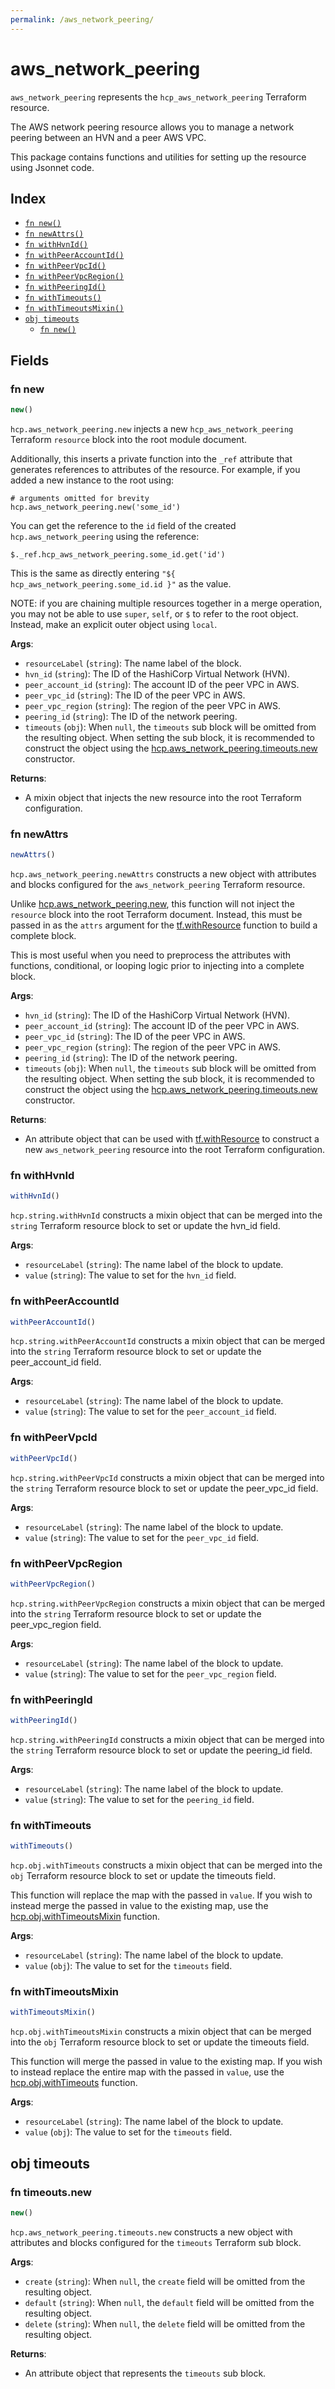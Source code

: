 ```yaml
---
permalink: /aws_network_peering/
---
```


# aws_network_peering

`aws_network_peering` represents the `hcp_aws_network_peering` Terraform resource.

The AWS network peering resource allows you to manage a network peering between an HVN and a peer AWS VPC.

This package contains functions and utilities for setting up the resource using Jsonnet code.


## Index

* [`fn new()`](#fn-new)
* [`fn newAttrs()`](#fn-newattrs)
* [`fn withHvnId()`](#fn-withhvnid)
* [`fn withPeerAccountId()`](#fn-withpeeraccountid)
* [`fn withPeerVpcId()`](#fn-withpeervpcid)
* [`fn withPeerVpcRegion()`](#fn-withpeervpcregion)
* [`fn withPeeringId()`](#fn-withpeeringid)
* [`fn withTimeouts()`](#fn-withtimeouts)
* [`fn withTimeoutsMixin()`](#fn-withtimeoutsmixin)
* [`obj timeouts`](#obj-timeouts)
  * [`fn new()`](#fn-timeoutsnew)

## Fields

### fn new

```ts
new()
```


`hcp.aws_network_peering.new` injects a new `hcp_aws_network_peering` Terraform `resource`
block into the root module document.

Additionally, this inserts a private function into the `_ref` attribute that generates references to attributes of the
resource. For example, if you added a new instance to the root using:

    # arguments omitted for brevity
    hcp.aws_network_peering.new('some_id')

You can get the reference to the `id` field of the created `hcp.aws_network_peering` using the reference:

    $._ref.hcp_aws_network_peering.some_id.get('id')

This is the same as directly entering `"${ hcp_aws_network_peering.some_id.id }"` as the value.

NOTE: if you are chaining multiple resources together in a merge operation, you may not be able to use `super`, `self`,
or `$` to refer to the root object. Instead, make an explicit outer object using `local`.

**Args**:
  - `resourceLabel` (`string`): The name label of the block.
  - `hvn_id` (`string`): The ID of the HashiCorp Virtual Network (HVN).
  - `peer_account_id` (`string`): The account ID of the peer VPC in AWS.
  - `peer_vpc_id` (`string`): The ID of the peer VPC in AWS.
  - `peer_vpc_region` (`string`): The region of the peer VPC in AWS.
  - `peering_id` (`string`): The ID of the network peering.
  - `timeouts` (`obj`):  When `null`, the `timeouts` sub block will be omitted from the resulting object. When setting the sub block, it is recommended to construct the object using the [hcp.aws_network_peering.timeouts.new](#fn-aws_network_peeringtimeoutsnew) constructor.

**Returns**:
- A mixin object that injects the new resource into the root Terraform configuration.


### fn newAttrs

```ts
newAttrs()
```


`hcp.aws_network_peering.newAttrs` constructs a new object with attributes and blocks configured for the `aws_network_peering`
Terraform resource.

Unlike [hcp.aws_network_peering.new](#fn-aws_network_peeringnew), this function will not inject the `resource`
block into the root Terraform document. Instead, this must be passed in as the `attrs` argument for the
[tf.withResource](https://github.com/tf-libsonnet/core/tree/main/docs#fn-withresource) function to build a complete block.

This is most useful when you need to preprocess the attributes with functions, conditional, or looping logic prior to
injecting into a complete block.

**Args**:
  - `hvn_id` (`string`): The ID of the HashiCorp Virtual Network (HVN).
  - `peer_account_id` (`string`): The account ID of the peer VPC in AWS.
  - `peer_vpc_id` (`string`): The ID of the peer VPC in AWS.
  - `peer_vpc_region` (`string`): The region of the peer VPC in AWS.
  - `peering_id` (`string`): The ID of the network peering.
  - `timeouts` (`obj`):  When `null`, the `timeouts` sub block will be omitted from the resulting object. When setting the sub block, it is recommended to construct the object using the [hcp.aws_network_peering.timeouts.new](#fn-aws_network_peeringtimeoutsnew) constructor.

**Returns**:
  - An attribute object that can be used with [tf.withResource](https://github.com/tf-libsonnet/core/tree/main/docs#fn-withresource) to construct a new `aws_network_peering` resource into the root Terraform configuration.


### fn withHvnId

```ts
withHvnId()
```

`hcp.string.withHvnId` constructs a mixin object that can be merged into the `string`
Terraform resource block to set or update the hvn_id field.



**Args**:
  - `resourceLabel` (`string`): The name label of the block to update.
  - `value` (`string`): The value to set for the `hvn_id` field.


### fn withPeerAccountId

```ts
withPeerAccountId()
```

`hcp.string.withPeerAccountId` constructs a mixin object that can be merged into the `string`
Terraform resource block to set or update the peer_account_id field.



**Args**:
  - `resourceLabel` (`string`): The name label of the block to update.
  - `value` (`string`): The value to set for the `peer_account_id` field.


### fn withPeerVpcId

```ts
withPeerVpcId()
```

`hcp.string.withPeerVpcId` constructs a mixin object that can be merged into the `string`
Terraform resource block to set or update the peer_vpc_id field.



**Args**:
  - `resourceLabel` (`string`): The name label of the block to update.
  - `value` (`string`): The value to set for the `peer_vpc_id` field.


### fn withPeerVpcRegion

```ts
withPeerVpcRegion()
```

`hcp.string.withPeerVpcRegion` constructs a mixin object that can be merged into the `string`
Terraform resource block to set or update the peer_vpc_region field.



**Args**:
  - `resourceLabel` (`string`): The name label of the block to update.
  - `value` (`string`): The value to set for the `peer_vpc_region` field.


### fn withPeeringId

```ts
withPeeringId()
```

`hcp.string.withPeeringId` constructs a mixin object that can be merged into the `string`
Terraform resource block to set or update the peering_id field.



**Args**:
  - `resourceLabel` (`string`): The name label of the block to update.
  - `value` (`string`): The value to set for the `peering_id` field.


### fn withTimeouts

```ts
withTimeouts()
```

`hcp.obj.withTimeouts` constructs a mixin object that can be merged into the `obj`
Terraform resource block to set or update the timeouts field.

This function will replace the map with the passed in `value`. If you wish to instead merge the
passed in value to the existing map, use the [hcp.obj.withTimeoutsMixin](TODO) function.

**Args**:
  - `resourceLabel` (`string`): The name label of the block to update.
  - `value` (`obj`): The value to set for the `timeouts` field.


### fn withTimeoutsMixin

```ts
withTimeoutsMixin()
```

`hcp.obj.withTimeoutsMixin` constructs a mixin object that can be merged into the `obj`
Terraform resource block to set or update the timeouts field.

This function will merge the passed in value to the existing map. If you wish
to instead replace the entire map with the passed in `value`, use the [hcp.obj.withTimeouts](TODO)
function.


**Args**:
  - `resourceLabel` (`string`): The name label of the block to update.
  - `value` (`obj`): The value to set for the `timeouts` field.


## obj timeouts



### fn timeouts.new

```ts
new()
```


`hcp.aws_network_peering.timeouts.new` constructs a new object with attributes and blocks configured for the `timeouts`
Terraform sub block.



**Args**:
  - `create` (`string`):  When `null`, the `create` field will be omitted from the resulting object.
  - `default` (`string`):  When `null`, the `default` field will be omitted from the resulting object.
  - `delete` (`string`):  When `null`, the `delete` field will be omitted from the resulting object.

**Returns**:
  - An attribute object that represents the `timeouts` sub block.
